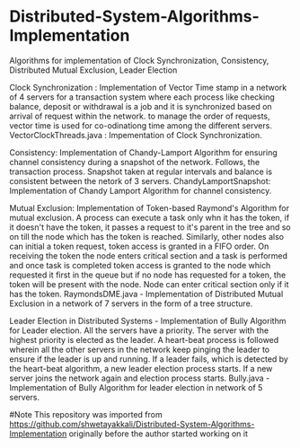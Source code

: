 # Distributed-System-Algorithms-Implementation
Algorithms for implementation of Clock Synchronization, Consistency, Distributed Mutual Exclusion, Leader Election

Clock Synchronization : Implementation of Vector Time stamp in a network of 4 servers for a transaction system where each process like checking balance, deposit or withdrawal is a job and it is synchronized based on arrival of request within the network. to manage the order of requests, vector time is used for co-odinationg time among the different servers.
VectorClockThreads.java : Impementation of Clock Synchronization.

Consistency: Implementation of Chandy-Lamport Algorithm for ensuring channel consistency during a snapshot of the network. Follows, the transaction process. Snapshot taken at regular intervals and balance is consistent between the netork of 3 servers.
ChandyLamportSnapshot: Implementation of Chandy Lamport Algorithm for channel consistency.

Mutual Exclusion: Implementation of Token-based Raymond's Algorithm for mutual exclusion. A process can execute a task only whn it has the token, if it doesn't have the token, it passes a request to it's parent in the tree and so on till the node which has the token is reached. Similarly, other nodes also can initial a token request, token access is granted in a FIFO order. On receiving the token the node enters critical section and a task is performed and once task is completed token access is granted to the node which requested it first in the queue but if no node has requested for a token, the token will be present with the node. Node can enter critical section only if it has the token.
RaymondsDME.java - Implementation of Distributed Mutual Exclusion in a network of 7 servers in the form of a tree structure.

Leader Election in Distributed Systems - Implementation of Bully Algorithm for Leader election. All the servers have a priority. The server with the highest priority is elected as the leader. A heart-beat process is followed wherein all the other servers in the network keep pinging the leader to ensure if the leader is up and running. If a leader fails, which is detected by the heart-beat algorithm, a new leader election process starts. If a new server joins the network again and election process starts. 
Bully.java - Implementation of Bully Algorithm for leader election in  network of 5 servers.


#Note
This repository was imported from https://github.com/shwetayakkali/Distributed-System-Algorithms-Implementation originally before the author started working on it
